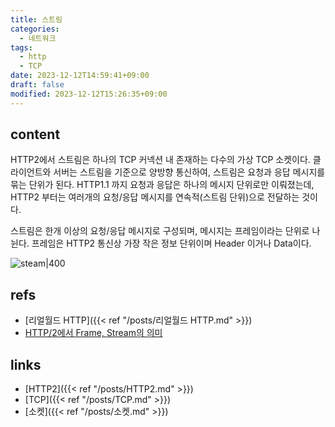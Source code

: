 ```yaml
---
title: 스트림
categories:
  - 네트워크
tags:
  - http
  - TCP
date: 2023-12-12T14:59:41+09:00
draft: false
modified: 2023-12-12T15:26:35+09:00
---
```


## content
HTTP2에서 스트림은 하나의 TCP 커넥션 내 존재하는 다수의 가상 TCP 소켓이다. 클라이언트와 서버는 스트림을 기준으로 양방향 통신하여, 스트림은 요청과 응답 메시지를 묶는 단위가 된다. HTTP1.1 까지 요청과 응답은 하나의 메시지 단위로만 이뤄졌는데, HTTP2 부터는 여러개의 요청/응답 메시지를 연속적(스트림 단위)으로 전달하는 것이다.

스트림은 한개 이상의 요청/응답 메시지로 구성되며, 메시지는 프레임이라는 단위로 나뉜다. 프레임은 HTTP2 통신상 가장 작은 정보 단위이며 Header 이거나 Data이다.

![steam|400](https://hpbn.co/assets/diagrams/8e6931bb40fc26c511ad15645e7b6113.svg)
## refs
- [리얼월드 HTTP]({{< ref "/posts/리얼월드 HTTP.md" >}})
- [HTTP/2에서 Frame, Stream의 의미](https://brunch.co.kr/@sangjinkang/3)


## links
- [HTTP2]({{< ref "/posts/HTTP2.md" >}})
- [TCP]({{< ref "/posts/TCP.md" >}})
- [소켓]({{< ref "/posts/소켓.md" >}})
